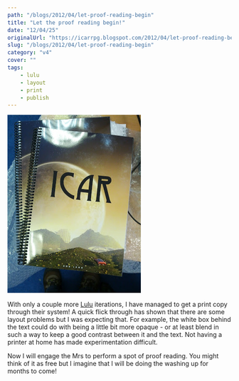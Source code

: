 ```yaml
---
path: "/blogs/2012/04/let-proof-reading-begin"
title: "Let the proof reading begin!"
date: "12/04/25"
originalUrl: "https://icarrpg.blogspot.com/2012/04/let-proof-reading-begin.html"
slug: "/blogs/2012/04/let-proof-reading-begin"
category: "v4"
cover: ""
tags:
    - lulu
    - layout
    - print
    - publish
---
```

![Icar proof reader test print](./images/books-v4-proofreadercopies.jpg)

With only a couple more [Lulu](http://www.lulu.com) iterations, I have managed to get a print copy through their system! A quick flick through has shown that there are some layout problems but I was expecting that. For example, the white box behind the text could do with being a little bit more opaque - or at least blend in such a way to keep a good contrast between it and the text. Not having a printer at home has made experimentation difficult.  

Now I will engage the Mrs to perform a spot of proof reading. You might think of it as free but I imagine that I will be doing the washing up for months to come!